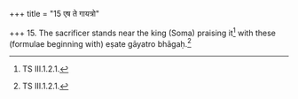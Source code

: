 +++
title = "15 एष ते गायत्रो"

+++
15. The sacrificer stands near the king (Soma) praising it[^1] with these (formulae beginning with) eṣate gāyatro bhāgaḥ.[^1]  


[^1]: TS III.1.2.1.
